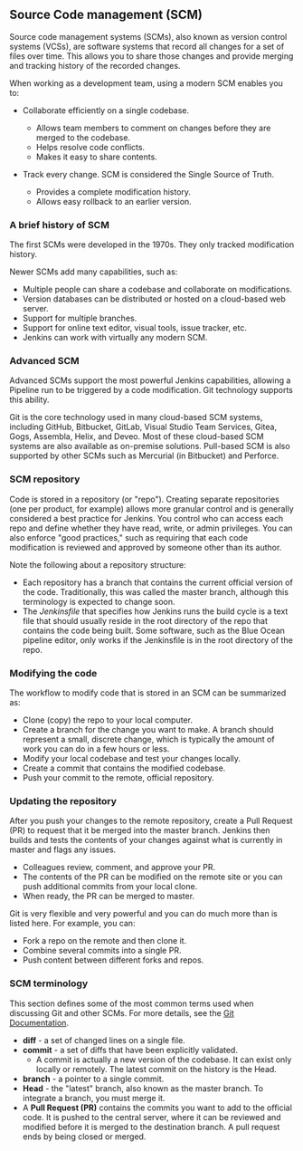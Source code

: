## Source Code management (SCM)

Source code management systems (SCMs), also known as version control systems (VCSs), are software systems that record all changes for a set of files over time. This allows you to share those changes and provide merging and tracking history of the recorded changes.

When working as a development team, using a modern SCM enables you to:
- Collaborate efficiently on a single codebase.
  - Allows team members to comment on changes before they are merged to the codebase.
  - Helps resolve code conflicts.
  - Makes it easy to share contents.

- Track every change. SCM is considered the Single Source of Truth.
  - Provides a complete modification history.
  - Allows easy rollback to an earlier version.


### A brief history of SCM
The first SCMs were developed in the 1970s. They only tracked modification history.

Newer SCMs add many capabilities, such as:
- Multiple people can share a codebase and collaborate on modifications.
- Version databases can be distributed or hosted on a cloud-based web server.
- Support for multiple branches.
- Support for online text editor, visual tools, issue tracker, etc.
- Jenkins can work with virtually any modern SCM.


### Advanced SCM
Advanced SCMs support the most powerful Jenkins capabilities, allowing a Pipeline run to be triggered by a code modification. Git technology supports this ability.

Git is the core technology used in many cloud-based SCM systems, including GitHub, Bitbucket, GitLab, Visual Studio Team Services, Gitea, Gogs, Assembla, Helix, and Deveo. 
Most of these cloud-based SCM systems are also available as on-premise solutions. Pull-based SCM is also supported by other SCMs such as Mercurial (in Bitbucket) and Perforce.


### SCM repository
Code is stored in a repository (or "repo"). Creating separate repositories (one per product, for example) allows more granular control and is generally considered a best practice for Jenkins. 
You control who can access each repo and define whether they have read, write, or admin privileges. 
You can also enforce "good practices," such as requiring that each code modification is reviewed and approved by someone other than its author.

Note the following about a repository structure:
- Each repository has a branch that contains the current official version of the code. Traditionally, this was called the master branch, although this terminology is expected to change soon.
- The _Jenkinsfile_ that specifies how Jenkins runs the build cycle is a text file that should usually reside in the root directory of the repo that contains the code being built.
  Some software, such as the Blue Ocean pipeline editor, only works if the Jenkinsfile is in the root directory of the repo.


### Modifying the code
The workflow to modify code that is stored in an SCM can be summarized as:
- Clone (copy) the repo to your local computer.
- Create a branch for the change you want to make. A branch should represent a small, discrete change, which is typically the amount of work you can do in a few hours or less.
- Modify your local codebase and test your changes locally.
- Create a commit that contains the modified codebase.
- Push your commit to the remote, official repository.


### Updating the repository
After you push your changes to the remote repository, create a Pull Request (PR) to request that it be merged into the master branch. Jenkins then builds and tests the contents of your changes against what is currently in master and flags any issues.
- Colleagues review, comment, and approve your PR.
- The contents of the PR can be modified on the remote site or you can push additional commits from your local clone.
- When ready, the PR can be merged to master.

Git is very flexible and very powerful and you can do much more than is listed here. For example, you can:
- Fork a repo on the remote and then clone it.
- Combine several commits into a single PR.
- Push content between different forks and repos.


### SCM terminology
This section defines some of the most common terms used when discussing Git and other SCMs. For more details, see the [Git Documentation](https://www.git-scm.com/doc).
- **diff** - a set of changed lines on a single file.
- **commit** - a set of diffs that have been explicitly validated.
   - A commit is actually a new version of the codebase. It can exist only locally or remotely. The latest commit on the history is the Head.
- **branch** - a pointer to a single commit.
- **Head** - the "latest" branch, also known as the master branch. To integrate a branch, you must merge it.
- A **Pull Request (PR)** contains the commits you want to add to the official code. It is pushed to the central server, where it can be reviewed and modified before it is merged to the destination branch. 
  A pull request ends by being closed or merged.
  
